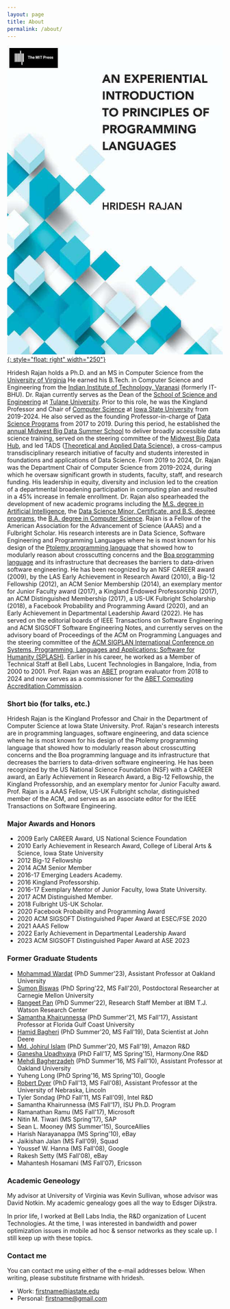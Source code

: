 ```yaml
---
layout: page
title: About
permalink: /about/
---
```



[![bookimage](images/eipopl.jpeg){: style="float: right" width="250"}](https://mitpress.mit.edu/9780262045452/an-experiential-introduction-to-principles-of-programming-languages/)

Hridesh Rajan holds a Ph.D. and an MS in Computer Science from the [University of Virginia](http://virginia.edu)
He earned his B.Tech. in Computer Science and Engineering from 
the [Indian Institute of Technology, Varanasi](http://iitbhu.ac.in) (formerly IT-BHU).
Dr. Rajan currently serves as the Dean of the [School of Science and Engineering](https://sse.tulane.edu)
at [Tulane University](https://tulane.edu).
Prior to this role, he was the Kingland Professor and Chair
of [Computer Science](http://www.cs.iastate.edu)
at [Iowa State University](http://www.iastate.edu) from 2019-2024.
He also served as the founding Professor-in-charge of 
[Data Science Programs](https://datascience.iastate.edu) from 2017 to 2019.
During this period, he established the [annual Midwest Big Data Summer School](http://mbds.cs.iastate.edu) 
to deliver broadly accessible data science training,
served on the steering committee of the [Midwest Big Data Hub](http://midwestbigdatahub.org),
and led TADS ([Theoretical and Applied Data Science](https://tads.research.iastate.edu)), 
a cross-campus transdisciplinary research initiative of faculty and students interested 
in foundations and applications of Data Science.
From 2019 to 2024, Dr. Rajan was the Department Chair of Computer Science from 2019-2024, 
during which he oversaw significant growth in students, faculty, staff, and research funding.
His leadership in equity, diversity and inclusion led to the creation of a 
departmental broadening participation in computing plan and resulted
in a 45% increase in female enrollment.
Dr. Rajan also spearheaded the development of new academic programs including 
the [M.S. degree in Artificial Intelligence](https://www.cs.iastate.edu/ai), 
the [Data Science Minor, Certificate, and B.S. degree programs](https://datascience.iastate.edu),
the [B.A. degree in Computer Science](https://www.cs.iastate.edu/bachelor-arts-computer-science-approved-iowa-board-regents).
Rajan is a Fellow of the American Association for the Advancement of Science (AAAS)
and a Fulbright Scholar.
His research interests are in
Data Science, Software Engineering and Programming Languages 
where he is most known for his design of the 
[Ptolemy programming language](http://ptolemy.cs.iastate.edu) that 
showed how to modularly reason about crosscutting concerns and the 
[Boa programming language](https://boa.cs.iastate.edu) 
and its infrastructure that decreases the barriers to data-driven software engineering. 
He has been recognized by an NSF CAREER award (2009), 
by the LAS Early Achievement in Research Award (2010), 
a Big-12 Fellowship (2012), 
an ACM Senior Membership (2014), 
an exemplary mentor for Junior Faculty award (2017), 
a Kingland Endowed Professorship (2017), 
an ACM Distinguished Membership (2017), 
a US-UK Fulbright Scholarship (2018),
a Facebook Probability and Programming Award (2020), and 
an Early Achievement in Departmental Leadership Award (2022). 
He has served on the editorial boards of IEEE Transactions on Software Engineering and 
ACM SIGSOFT Software Engineering Notes, and currently serves on the advisory 
board of Proceedings of the ACM on Programming Languages and the steering committee of 
the [ACM SIGPLAN International Conference on Systems, Programming, Languages and Applications: Software for Humanity (SPLASH)](https://2024.splashcon.org). 
Earlier in his career, he worked as a Member of Technical Staff at Bell Labs,
Lucent Technologies in Bangalore, India, from 2000 to 2001.
Prof. Rajan was an [ABET](http://ABET.org/) program evaluator from 2018 to 2024 
and now serves as a commissioner for the [ABET Computing Accreditation Commission](https://www.abet.org/about-abet/governance/accreditation-commissions-2/).



### Short bio (for talks, etc.)

Hridesh Rajan is the Kingland Professor and Chair in the Department of Computer Science at Iowa State University. Prof. Rajan's research interests are in programming languages, software engineering, and data science where he is most known for his design of the Ptolemy programming language that showed how to modularly reason about crosscutting concerns and the Boa programming language and its infrastructure that decreases the barriers to data-driven software engineering. He has been recognized by the US National Science Foundation (NSF) with a CAREER award, an Early Achievement in Research Award, a Big-12 Fellowship, the Kingland Professorship, and an exemplary mentor for Junior Faculty award. Prof. Rajan is a AAAS Fellow, US-UK Fulbright scholar, distinguished member of the ACM, and serves as an associate editor for the IEEE Transactions on Software Engineering.

### Major Awards and Honors

- 2009 Early CAREER Award, US National Science Foundation
- 2010 Early Achievement in Research Award, College of Liberal Arts & Science, Iowa State University
- 2012 Big-12 Fellowship
- 2014 ACM Senior Member
- 2016-17 Emerging Leaders Academy. 
- 2016 Kingland Professorship. 
- 2016-17 Exemplary Mentor of Junior Faculty, Iowa State University. 
- 2017 ACM Distinguished Member.
- 2018 Fulbright US-UK Scholar.
- 2020 Facebook Probability and Programming Award
- 2020 ACM SIGSOFT Distinguished Paper Award at ESEC/FSE 2020
- 2021 AAAS Fellow 
- 2022 Early Achievement in Departmental Leadership Award
- 2023 ACM SIGSOFT Distinguished Paper Award at ASE 2023

### Former Graduate Students

- [Mohammad Wardat](https://scholar.google.com/citations?user=04sYwigAAAAJ&hl=ar) (PhD Summer'23), Assistant Professor at Oakland University
- [Sumon Biswas](https://sumonbis.github.io) (PhD Spring'22, MS Fall'20), Postdoctoral Researcher at Carnegie Mellon University
- [Rangeet Pan](https://rangeetpan.github.io) (PhD Summer'22), Research Staff Member at IBM T.J. Watson Research Center
- [Samantha Khairunnessa](https://www.linkedin.com/in/samantha-syeda/) (PhD Summer'21, MS Fall'17), Assistant Professor at Florida Gulf Coast University
- [Hamid Bagheri](https://www.linkedin.com/in/hamidbagheri/) (PhD Summer'20, MS Fall'19), Data Scientist at John Deere
- [Md. Johirul Islam](https://www.linkedin.com/in/johir/) (PhD Summer'20, MS Fall'19), Amazon R&D
- [Ganesha Upadhyaya](https://www.linkedin.com/in/gupadhyaya/) (PhD Fall'17, MS Spring'15), Harmony.One R&D
- [Mehdi Bagherzadeh](https://mbagherz.bitbucket.io) (PhD Summer'16, MS Fall'10), Assistant Professor at Oakland University
- Yuheng Long (PhD Spring'16, MS Spring'10), Google
- [Robert Dyer](https://cse.unl.edu/~rdyer/) (PhD Fall'13, MS Fall'08), Assistant Professor at the University of Nebraska, Lincoln
- Tyler Sondag (PhD Fall'11, MS Fall'09), Intel R&D
- Samantha Khairunnessa (MS Fall'17), ISU Ph.D. Program
- Ramanathan Ramu (MS Fall'17), Microsoft
- Nitin M. Tiwari (MS Spring'17), SAP
- Sean L. Mooney (MS Summer'15), SourceAllies
- Harish Narayanappa (MS Spring'10), eBay
- Jaikishan Jalan (MS Fall'09), Squad
- Youssef W. Hanna (MS Fall'08), Google
- Rakesh Setty (MS Fall'08), eBay
- Mahantesh Hosamani (MS Fall'07), Ericsson


### Academic Geneology

My advisor at University of Virginia was Kevin Sullivan, 
whose advisor was David Notkin. 
My academic genealogy goes all the way to Edsger Dijkstra.

In prior life, I worked at Bell Labs India, the R&D organization of Lucent Technologies. At the time, I was interested in bandwidth and power optimization issues in mobile ad hoc & sensor networks as they scale up. I still keep up with these topics.

### Contact me

You can contact me using either of the e-mail addresses below. 
When writing, please substitute firstname with hridesh.

* Work: [firstname@iastate.edu](mailto:firstname@iastate.edu)
* Personal: [firstname@gmail.com](mailto:firstname@gmail.com)

